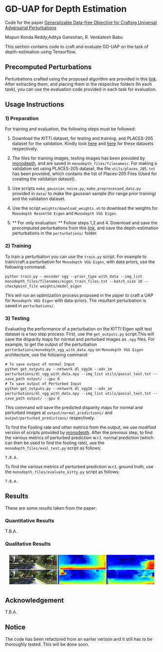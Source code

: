 # GD-UAP for Depth Estimation

Code for the paper [Generalizable Data-free Objective for Crafting Universal Adversarial Perturbations]()

Mopuri Konda Reddy,Aditya Ganeshan, R. Venkatesh Babu 

This section contains code to craft and evaluate GD-UAP on the task of depth-estimation using Tensorflow.

## Precomputed Perturbations

Perturbations crafted using the proposed algorithm are provided in this [link](https://www.dropbox.com/s/ixjzg4itx10nhid/perturbations.tar.gz?dl=0). After extracting them, and placing them in the respective folders (In each task), you can use the evaluation code provided in each task for evaluation.

## Usage Instructions

### 1) Preparation

For training and evaluation, the following steps must be followed: 

1) Download the KITTI dataset, for testing and training, and  PLACES-205 dataset for the validation. Kindly look [here](http://www.cvlibs.net/datasets/kitti/raw_data.php) and [here](http://places.csail.mit.edu/downloadData.html) for these datasets respectively.

2) The files for training images, testing images has been provided by [monodepth](https://github.com/mrharicot/monodepth), and are saved in `monodepth_files/filenames/`. For making a validation set using PLACES-205 dataset, the file `utils/places_205.txt` has been provided, which contains the list of Places-205 Files (Used for creating the validation dataset).

3) Use scripts `make_gaussian_noise.py`, `make_preprocessed_data.py` provided in `data/` to make the gaussian sample (for range prior training) and the validation dataset.

4) Use the script `weights/download_weights.sh` to download the weights for `Monodepth Resnet50 Eigen` and `Monodepth VGG Eigen`. 

5) ** For only evaluation: ** Follow steps 1,2 and 4. Download and save the precomputed perturbations from this [link](https://www.dropbox.com/s/ixjzg4itx10nhid/perturbations.tar.gz?dl=0), and save the depth-estimation perturbations in the `perturbations/` folder.

### 2) Training

To train a perturbation you can use the `train.py` script. For example to train/craft a perturbation for `Monodepth VGG Eigen`, with data priors, use the following command:

```
python train.py --encoder vgg --prior_type with_data --img_list monodepth_files/filenames/eigen_train_files.txt --batch_size 10 --checkpoint_file weights/model_eigen
```

This will run an optimization process proposed in the paper to craft a UAP for `Monodepth VGG Eigen` with data-priors. The resultant perturbation is saved in `perturbations/`.


### 3) Testing

Evaluating the performance of a perturbation on the KITTI Eigen split test dataset is a two step process. First, use the `get_outputs.py` script.This will save the disparity maps for normal and perturbed images as `.npy` files. For example, to get the output of the perturbation `perturbations/monodepth_vgg_with_data.npy` on `Monodepth VGG Eigen` architecture, use the following command:

```
# To save output of normal Input
python get_outputs.py --network dl_vgg16 --adv_im perturbations/dl_vgg_with_data.npy --img_list utils/pascal_test.txt --save_path output/ --gpu 0 
# To save output of Perturbed Input
python get_outputs.py --network dl_vgg16 --adv_im perturbations/dl_vgg_with_data.npy --img_list utils/pascal_test.txt --save_path output/ --gpu 0 
```

This command will save the predicted disparity maps for normal and perturbed images at `output/normal_predictions/` and `output/perturbed_predictions/` respectively.

To find the Fooling rate and other metrics from the output, we use modified version of scripts provided by [monodepth](https://github.com/mrharicot/monodepth). After the previous step, to find the various metrics of perturbed prediction w.r.t. normal prediction (which can then be used to find the fooling rate), use the `monodepth_files/eval_test.py` script as follows:

```
T.B.A.
```
 
To find the various metrics of perturbed prediction w.r.t. ground truth, use the `monodepth_files/evaluate_kitty.py` script as follows:


```
T.B.A.
```
 

## Results

These are some results taken from the paper:

### Quantitative Results

T.B.A.

### Qualitative Results

![depth example](depth_example.png)


## Acknowledgement

T.B.A.

## Notice

The code has been refactored from an earlier version and it still has to be thoroughly tested. This will be done soon.


